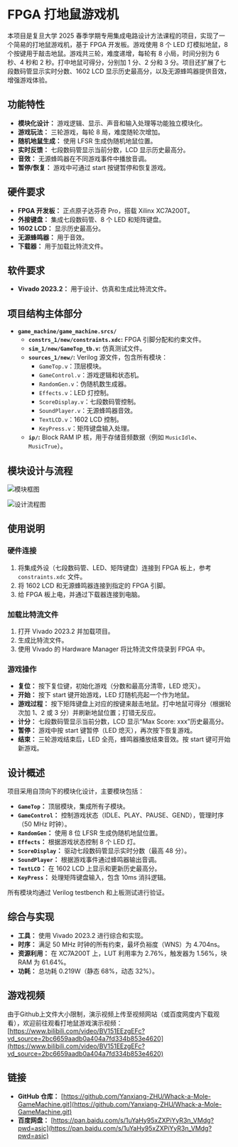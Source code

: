 # FPGA 打地鼠游戏机

本项目是复旦大学 2025 春季学期专用集成电路设计方法课程的项目，实现了一个简易的打地鼠游戏机，基于 FPGA 开发板。游戏使用 8 个 LED 灯模拟地鼠，8 个按键用于敲击地鼠。游戏共三轮，难度递增，每轮有 8 小局，时间分别为 6 秒、4 秒和 2 秒。打中地鼠可得分，分别加 1 分、2 分和 3 分。项目还扩展了七段数码管显示实时分数、1602 LCD 显示历史最高分，以及无源蜂鸣器提供音效，增强游戏体验。

## 功能特性

- **模块化设计：** 游戏逻辑、显示、声音和输入处理等功能独立模块化。
- **游戏玩法：** 三轮游戏，每轮 8 局，难度随轮次增加。
- **随机地鼠生成：** 使用 LFSR 生成伪随机地鼠位置。
- **实时反馈：** 七段数码管显示当前分数，LCD 显示历史最高分。
- **音效：** 无源蜂鸣器在不同游戏事件中播放音调。
- **暂停/恢复：** 游戏中可通过 start 按键暂停和恢复游戏。

## 硬件要求

- **FPGA 开发板：** 正点原子达芬奇 Pro，搭载 Xilinx XC7A200T。
- **外接键盘：** 集成七段数码管、8 个 LED 和矩阵键盘。
- **1602 LCD：** 显示历史最高分。
- **无源蜂鸣器：** 用于音效。
- **下载器：** 用于加载比特流文件。

## 软件要求

- **Vivado 2023.2：** 用于设计、仿真和生成比特流文件。  

## 项目结构主体部分

- **`game_machine/game_machine.srcs/`**
  - **`constrs_1/new/constraints.xdc`:** FPGA 引脚分配和约束文件。
  - **`sim_1/new/GameTop_tb.v`:** 仿真测试文件。
  - **`sources_1/new/`:** Verilog 源文件，包含所有模块：
    - `GameTop.v`：顶层模块。
    - `GameControl.v`：游戏逻辑和状态机。
    - `RandomGen.v`：伪随机数生成器。
    - `Effects.v`：LED 灯控制。
    - `ScoreDisplay.v`：七段数码管控制。
    - `SoundPlayer.v`：无源蜂鸣器音效。
    - `TextLCD.v`：1602 LCD 控制。
    - `KeyPress.v`：矩阵键盘输入处理。
  - **`ip/`:** Block RAM IP 核，用于存储音频数据（例如 `MusicIdle`、`MusicTrue`）。
 
## 模块设计与流程
![模块框图](https://github.com/user-attachments/assets/3201a039-4586-4532-9885-e925a7b14e50)

![设计流程图](https://github.com/user-attachments/assets/7ea0a5cd-3ec2-406c-a457-8ea63888417e)

## 使用说明

### 硬件连接
1. 将集成外设（七段数码管、LED、矩阵键盘）连接到 FPGA 板上，参考 `constraints.xdc` 文件。
2. 将 1602 LCD 和无源蜂鸣器连接到指定的 FPGA 引脚。
3. 给 FPGA 板上电，并通过下载器连接到电脑。

### 加载比特流文件
1. 打开 Vivado 2023.2 并加载项目。
2. 生成比特流文件。
3. 使用 Vivado 的 Hardware Manager 将比特流文件烧录到 FPGA 中。

### 游戏操作
- **复位：** 按下复位键，初始化游戏（分数和最高分清零，LED 熄灭）。
- **开始：** 按下 start 键开始游戏，LED 灯随机亮起一个作为地鼠。
- **游戏过程：** 按下矩阵键盘上对应的按键来敲击地鼠。打中地鼠可得分（根据轮次加 1、2 或 3 分）并刷新地鼠位置；打错无反应。
- **计分：** 七段数码管显示当前分数，LCD 显示“Max Score: xxx”历史最高分。
- **暂停：** 游戏中按 start 键暂停（LED 熄灭），再次按下恢复游戏。
- **结束：** 三轮游戏结束后，LED 全亮，蜂鸣器播放结束音效。按 start 键可开始新游戏。

## 设计概述

项目采用自顶向下的模块化设计，主要模块包括：

- **`GameTop`：** 顶层模块，集成所有子模块。
- **`GameControl`：** 控制游戏状态（IDLE、PLAY、PAUSE、GEND），管理时序（50 MHz 时钟）。
- **`RandomGen`：** 使用 8 位 LFSR 生成伪随机地鼠位置。
- **`Effects`：** 根据游戏状态控制 8 个 LED 灯。
- **`ScoreDisplay`：** 驱动七段数码管显示实时分数（最高 48 分）。
- **`SoundPlayer`：** 根据游戏事件通过蜂鸣器输出音调。
- **`TextLCD`：** 在 1602 LCD 上显示和更新历史最高分。
- **`KeyPress`：** 处理矩阵键盘输入，包含 10ms 消抖逻辑。

所有模块均通过 Verilog testbench 和上板测试进行验证。

## 综合与实现

- **工具：** 使用 Vivado 2023.2 进行综合和实现。
- **时序：** 满足 50 MHz 时钟的所有约束，最坏负裕度（WNS）为 4.704ns。
- **资源利用：** 在 XC7A200T 上，LUT 利用率为 2.76%，触发器为 1.56%，块 RAM 为 61.64%。
- **功耗：** 总功耗 0.219W（静态 68%，动态 32%）。

## 游戏视频

由于Github上文件大小限制，演示视频上传至视频网站（或百度网度内下载观看），欢迎前往观看打地鼠游戏演示视频：[https://www.bilibili.com/video/BV151EEzgEFc?vd_source=2bc6659aadb0a404a7fd334b853e4620](https://www.bilibili.com/video/BV151EEzgEFc?vd_source=2bc6659aadb0a404a7fd334b853e4620)

## 链接

- **GitHub 仓库：** [https://github.com/Yanxiang-ZHU/Whack-a-Mole-GameMachine.git](https://github.com/Yanxiang-ZHU/Whack-a-Mole-GameMachine.git)
- **百度网盘：** [https://pan.baidu.com/s/1uYaHy95xZXPiYyR3n_VMdg?pwd=asic](https://pan.baidu.com/s/1uYaHy95xZXPiYyR3n_VMdg?pwd=asic)
